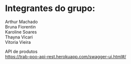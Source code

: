 # Integrantes do grupo:
Arthur Machado <br />
Bruna Fiorentin <br />
Karoline Soares <br />
Thayna Vicari <br />
Vitoria Vieira <br />

API de produtos <br />
https://trab-poo-api-rest.herokuapp.com/swagger-ui.html#/
